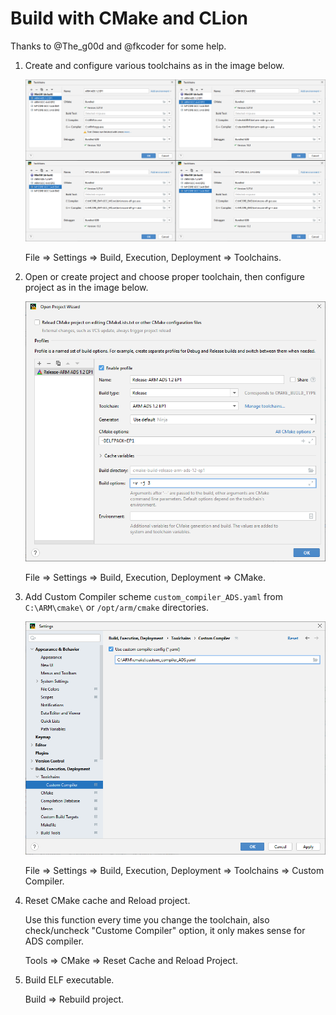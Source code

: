 Build with CMake and CLion
==========================

Thanks to @The_g00d and @fkcoder for some help.

1. Create and configure various toolchains as in the image below.

    ![CMake & CLion Toolchains](../images/CMake_CLion_Toolchains.png)

    File => Settings => Build, Execution, Deployment => Toolchains.

2. Open or create project and choose proper toolchain, then configure project as in the image below.

    ![CMake & CLion Settings](../images/CMake_CLion_Settings.png)

    File => Settings => Build, Execution, Deployment => CMake.

3. Add Custom Compiler scheme `custom_compiler_ADS.yaml` from `C:\ARM\cmake\` or `/opt/arm/cmake` directories.

    ![CMake & CLion Custom Compiler](../images/CMake_CLion_Custom_Compiler.png)

    File => Settings => Build, Execution, Deployment => Toolchains => Custom Compiler.

4. Reset CMake cache and Reload project.

    Use this function every time you change the toolchain, also check/uncheck "Custome Compiler" option, it only makes sense for ADS compiler.

    Tools => CMake => Reset Cache and Reload Project.

5. Build ELF executable.

    Build => Rebuild project.
